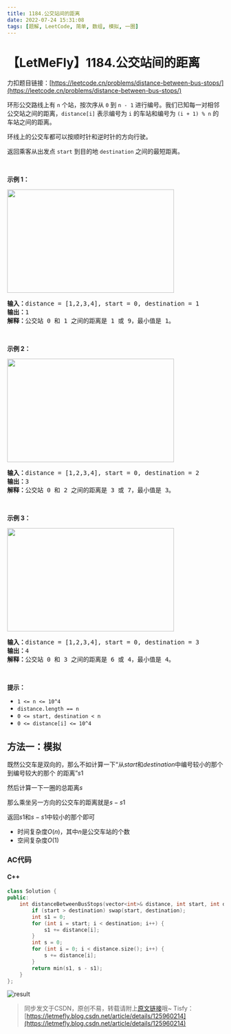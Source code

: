 ```yaml
---
title: 1184.公交站间的距离
date: 2022-07-24 15:31:08
tags: [题解, LeetCode, 简单, 数组, 模拟, 一圈]
---
```


# 【LetMeFly】1184.公交站间的距离

力扣题目链接：[https://leetcode.cn/problems/distance-between-bus-stops/](https://leetcode.cn/problems/distance-between-bus-stops/)

<p>环形公交路线上有&nbsp;<code>n</code>&nbsp;个站，按次序从&nbsp;<code>0</code>&nbsp;到&nbsp;<code>n - 1</code>&nbsp;进行编号。我们已知每一对相邻公交站之间的距离，<code>distance[i]</code>&nbsp;表示编号为&nbsp;<code>i</code>&nbsp;的车站和编号为&nbsp;<code>(i + 1) % n</code>&nbsp;的车站之间的距离。</p>

<p>环线上的公交车都可以按顺时针和逆时针的方向行驶。</p>

<p>返回乘客从出发点&nbsp;<code>start</code>&nbsp;到目的地&nbsp;<code>destination</code>&nbsp;之间的最短距离。</p>

<p>&nbsp;</p>

<p><strong>示例 1：</strong></p>

<!-- <p><img alt="" src="https://assets.leetcode-cn.com/aliyun-lc-upload/uploads/2019/09/08/untitled-diagram-1.jpg" style="height: 240px; width: 388px;"></p> -->
<p><img alt="" src="https://img-blog.csdnimg.cn/76569fe05e0b4ade8dd1cf057655f9fa.jpeg" style="height: 240px; width: 388px;"></p>

<pre><strong>输入：</strong>distance = [1,2,3,4], start = 0, destination = 1
<strong>输出：</strong>1
<strong>解释：</strong>公交站 0 和 1 之间的距离是 1 或 9，最小值是 1。</pre>

<p>&nbsp;</p>

<p><strong>示例 2：</strong></p>

<!-- <p><img alt="" src="https://assets.leetcode-cn.com/aliyun-lc-upload/uploads/2019/09/08/untitled-diagram-1-1.jpg" style="height: 240px; width: 388px;"></p> -->
<p><img alt="" src="https://img-blog.csdnimg.cn/c767a7f2d13c4837891b59bf80c968d0.jpeg" style="height: 240px; width: 388px;"></p>

<pre><strong>输入：</strong>distance = [1,2,3,4], start = 0, destination = 2
<strong>输出：</strong>3
<strong>解释：</strong>公交站 0 和 2 之间的距离是 3 或 7，最小值是 3。
</pre>

<p>&nbsp;</p>

<p><strong>示例 3：</strong></p>

<!-- <p><img alt="" src="https://assets.leetcode-cn.com/aliyun-lc-upload/uploads/2019/09/08/untitled-diagram-1-2.jpg" style="height: 240px; width: 388px;"></p> -->
<p><img alt="" src="https://img-blog.csdnimg.cn/4cefdc64770d4512a0309eef028d0f3d.jpeg" style="height: 240px; width: 388px;"></p>

<pre><strong>输入：</strong>distance = [1,2,3,4], start = 0, destination = 3
<strong>输出：</strong>4
<strong>解释：</strong>公交站 0 和 3 之间的距离是 6 或 4，最小值是 4。
</pre>

<p>&nbsp;</p>

<p><strong>提示：</strong></p>

<ul>
	<li><code>1 &lt;= n&nbsp;&lt;= 10^4</code></li>
	<li><code>distance.length == n</code></li>
	<li><code>0 &lt;= start, destination &lt; n</code></li>
	<li><code>0 &lt;= distance[i] &lt;= 10^4</code></li>
</ul>


    
## 方法一：模拟

既然公交车是双向的，那么不如计算一下“从$start$和$destination$中编号较小的那个到编号较大的那个 的距离”$s1$

然后计算一下一圈的总距离$s$

那么乘坐另一方向的公交车的距离就是$s-s1$

返回$s1$和$s-s1$中较小的那个即可

+ 时间复杂度$O(n)$，其中$n$是公交车站的个数
+ 空间复杂度$O(1)$

### AC代码

#### C++

```cpp
class Solution {
public:
    int distanceBetweenBusStops(vector<int>& distance, int start, int destination) {
        if (start > destination) swap(start, destination);
        int s1 = 0;
        for (int i = start; i < destination; i++) {
            s1 += distance[i];
        }
        int s = 0;
        for (int i = 0; i < distance.size(); i++) {
            s += distance[i];
        }
        return min(s1, s - s1);
    }
};
```

![result](https://img-blog.csdnimg.cn/dce5c0c7f7154663acab376af13ede0f.jpeg#pic_center)

> 同步发文于CSDN，原创不易，转载请附上[原文链接](https://leetcode.letmefly.xyz/2022/07/24/LeetCode%201184.%E5%85%AC%E4%BA%A4%E7%AB%99%E9%97%B4%E7%9A%84%E8%B7%9D%E7%A6%BB/)哦~
> Tisfy：[https://letmefly.blog.csdn.net/article/details/125960214](https://letmefly.blog.csdn.net/article/details/125960214)
